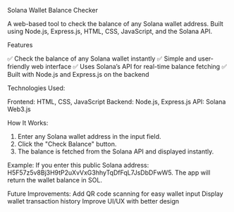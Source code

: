 Solana Wallet Balance Checker

A web-based tool to check the balance of any Solana wallet address. Built using Node.js, Express.js, HTML, CSS, JavaScript, and the Solana API.

Features

✅ Check the balance of any Solana wallet instantly
✅ Simple and user-friendly web interface
✅ Uses Solana’s API for real-time balance fetching
✅ Built with Node.js and Express.js on the backend

Technologies Used:

Frontend: HTML, CSS, JavaScript
Backend: Node.js, Express.js
API: Solana Web3.js

How It Works:

1. Enter any Solana wallet address in the input field.
2. Click the "Check Balance" button.
3. The balance is fetched from the Solana API and displayed instantly.

Example:
If you enter this public Solana address: H5F57z5v8Bj3H9tP2uXvVxG3hhyTqDfFqL7JsDbDFwW5. The app will return the wallet balance in SOL.

Future Improvements:
Add QR code scanning for easy wallet input
Display wallet transaction history
Improve UI/UX with better design
